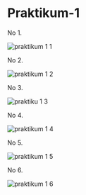 # Praktikum-1

No 1.

![praktikum 1 1](https://user-images.githubusercontent.com/93004934/141750266-30a1a2d5-7f21-4a4a-a8d3-e5be6c9a6755.png)

No 2.

![praktikum 1 2](https://user-images.githubusercontent.com/93004934/141750710-411e714a-e605-4642-8a5f-446be5a44c49.png)

No 3.

![praktiku 1 3](https://user-images.githubusercontent.com/93004934/141750799-19b66a23-6e00-43d9-8033-5e4a61b3764e.png)

No 4.

![praktikum 1 4](https://user-images.githubusercontent.com/93004934/141750914-e0d1be70-1877-4e92-8f8a-21ed77050e3b.png)

No 5.

![praktikum 1 5](https://user-images.githubusercontent.com/93004934/141751227-3e378f3b-c7f6-4074-93d3-8f68a8b341cb.png)

No 6.

![praktikum 1 6](https://user-images.githubusercontent.com/93004934/141751322-3a36bd39-e3ed-4c44-a2c1-3aafabda2995.png)









